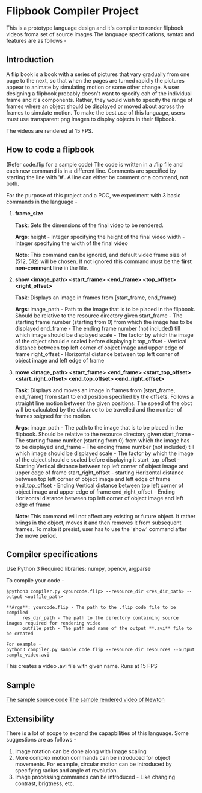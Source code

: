 # Flipbook Compiler Project

This is a prototype language design and it's compiler to render flipbook videos froma set of source images
The language specifications, syntax and features are as follows - 

## Introduction

A flip book is a book with a series of pictures that vary gradually from one page to the next, so that when the pages are turned rapidly the pictures appear to animate by simulating motion or some other change. A user designing a flipbook probably doesn't want to specify eah of the individual frame and it's components. Rather, they would wish to specify the range of frames where an object should be displayed or moved about across the frames to simulate motion. To make the best use of this language, users must use transparent png images to display objects in their flipbook.

The videos are rendered at 15 FPS.

## How to code a flipbook

(Refer code.flip for a sample code)
The code is written in a .flip file and each new command is in a different line.
Comments are specified by starting the line with '#'.
A line can either be comment or a command, not both.

For the purpose of this project and a POC, we experiment with  3 basic commands in the language - 

1. **frame_size <height> <width>**
    
    **Task**: Sets the dimensions of the final video to be rendered.

    **Args**:   height - Integer specifying the height of the final video
            width  - Integer specifying the width of the final video
    
    **Note**: This command can be ignored, and default video frame size of (512, 512) will be chosen. If not ignored this command must be the **first non-comment line** in the file.

    
2. **show <image_path> <start_frame> <end_frame> <scale> <top_offset> <right_offset>**

    **Task**: Displays an image in frames from [start_frame, end_frame)

    **Args**:   image_path - Path to the image that is to be placed in the flipbook. Should be relative to the resource directory given
            start_frame - The starting frame number (starting from 0) from which the image has to be displayed
            end_frame - The ending frame number (not included) till which image should be displayed
            scale - The factor by which the image of the object should e scaled before displaying it
            top_offset - Vertical distance between top left corner of object image and upper edge of frame
            right_offset - Horizontal distance between top left corner of object image and left edge of frame

    
3. **move <image_path> <start_frame> <end_frame> <scale> <start_top_offset> <start_right_offset> <end_top_offset> <end_right_offset>**

    **Task**: Displays and moves an image in frames from [start_frame, end_frame) from start to end position specified by the offsets. Follows a straight line motion between the given positions. The speed of the obct will be calculated by the distance to be travelled and the number of frames ssigned for the motion.

    **Args**:   image_path - The path to the image that is to be placed in the flipbook. Should be relative to the resource directory given
            start_frame - The starting frame number (starting from 0) from which the image has to be displayed
            end_frame - The ending frame number (not included) till which image should be displayed
            scale - The factor by which the image of the object should e scaled before displaying it
            start_top_offset - Starting Vertical distance between top left corner of object image and upper edge of frame
            start_right_offset - starting Horizontal distance between top left corner of object image and left edge of frame
            end_top_offset - Ending Vertical distance between top left corner of object image and upper edge of frame
            end_right_offset - Ending Horizontal distance between top left corner of object image and left edge of frame

    **Note**: This command will not affect any existing or future object. It rather brings in the object, moves it and then removes it from subsequent frames. To make it presist, user has to use the 'show' command after the move period.


## Compiler specifications

Use Python 3
Required libraries: numpy, opencv, argparse

To compile your code - 
    
    $python3 compiler.py <yourcode.flip> --resource_dir <res_dir_path> --output <outfile_path>

    **Args**: yourcode.flip - The path to the .flip code file to be compiled
          res_dir_path - The path to the directory containing source images required for rendering video
          outfile_path - The path and name of the output **.avi** file to be created

    For example - 
    python3 compiler.py sample_code.flip --resource_dir resources --output sample_video.avi

This creates a video .avi file with given name.
Runs at 15 FPS

## Sample
[The sample source code](sample_code.flip)
[The sample rendered video of Newton](bin/sample_video.avi)

## Extensibility

There is a lot of scope to expand the capapbilities of this language. Some suggestions are as follows -
1. Image rotation can be done along with Image scaling
2. More complex motion commands can be introduced for object movements. For example, circular motion can be introduced by specifying radius and angle of revolution.
3. Image processing commands can be introduced - Like changing contrast, brigtness, etc.